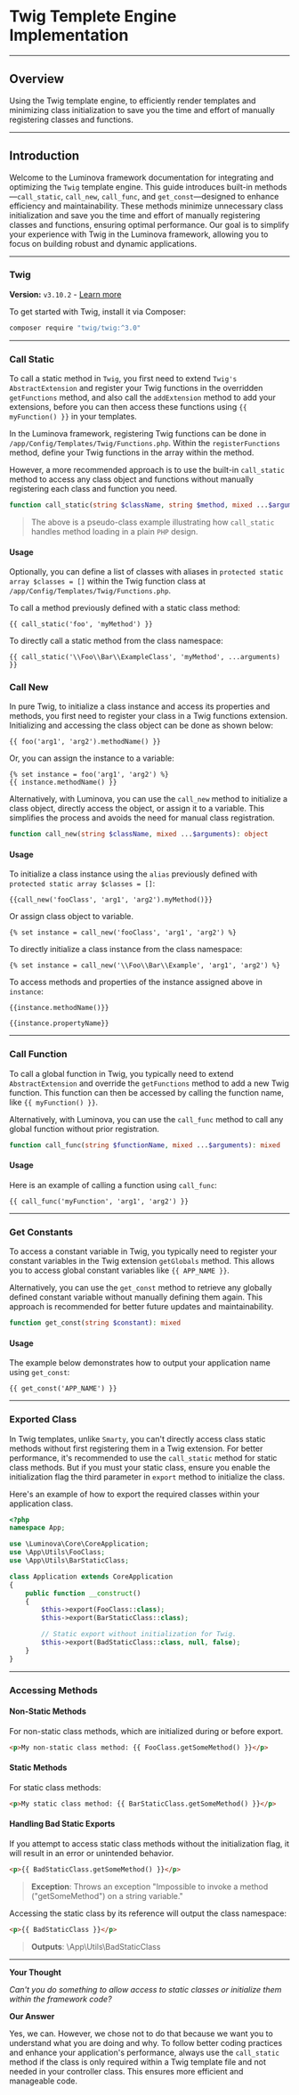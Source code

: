 # Twig Templete Engine Implementation

***

## Overview

Using the Twig template engine, to efficiently render templates and minimizing class initialization to save you the time and effort of manually registering classes and functions.

***

## Introduction

Welcome to the Luminova framework documentation for integrating and optimizing the `Twig` template engine. This guide introduces built-in methods—`call_static`, `call_new`, `call_func`, and `get_const`—designed to enhance efficiency and maintainability. These methods minimize unnecessary class initialization and save you the time and effort of manually registering classes and functions, ensuring optimal performance. Our goal is to simplify your experience with Twig in the Luminova framework, allowing you to focus on building robust and dynamic applications.

***

### Twig

**Version:** `v3.10.2` - [Learn more](https://twig.symfony.com)

To get started with Twig, install it via Composer:

```bash
composer require "twig/twig:^3.0"
```

***
### Call Static

To call a static method in `Twig`, you first need to extend `Twig's` `AbstractExtension` and register your Twig functions in the overridden `getFunctions` method, and also call the `addExtension` method to add your extensions, before you can then access these functions using `{{ myFunction() }}` in your templates.

In the Luminova framework, registering Twig functions can be done in `/app/Config/Templates/Twig/Functions.php`. Within the `registerFunctions` method, define your Twig functions in the array within the method.

However, a more recommended approach is to use the built-in `call_static` method to access any class object and functions without manually registering each class and function you need.

```php
function call_static(string $className, string $method, mixed ...$arguments): mixed
```

> The above is a pseudo-class example illustrating how `call_static` handles method loading in a plain `PHP` design.

#### Usage

Optionally, you can define a list of classes with aliases in `protected static array $classes = []` within the Twig function class at `/app/Config/Templates/Twig/Functions.php`.

To call a method previously defined with a static class method:

```tpl
{{ call_static('foo', 'myMethod') }}
```

To directly call a static method from the class namespace:

```tpl
{{ call_static('\\Foo\\Bar\\ExampleClass', 'myMethod', ...arguments) }}
```

### Call New

In pure Twig, to initialize a class instance and access its properties and methods, you first need to register your class in a Twig functions extension. Initializing and accessing the class object can be done as shown below:

```tpl
{{ foo('arg1', 'arg2').methodName() }}
```

Or, you can assign the instance to a variable:

```tpl
{% set instance = foo('arg1', 'arg2') %}
{{ instance.methodName() }}
```

Alternatively, with Luminova, you can use the `call_new` method to initialize a class object, directly access the object, or assign it to a variable. This simplifies the process and avoids the need for manual class registration.

```php
function call_new(string $className, mixed ...$arguments): object
```

#### Usage

To initialize a class instance using the `alias` previously defined with `protected static array $classes = []`:

```tpl
{{call_new('fooClass', 'arg1', 'arg2').myMethod()}}
```
Or assign class object to variable. 
```tpl
{% set instance = call_new('fooClass', 'arg1', 'arg2') %}
```

To directly initialize a class instance from the class namespace:

```tpl
{% set instance = call_new('\\Foo\\Bar\\Example', 'arg1', 'arg2') %}
```

To access methods and properties of the instance assigned above in `instance`:

```tpl
{{instance.methodName()}}
```

```tpl
{{instance.propertyName}}
```

***

### Call Function

To call a global function in Twig, you typically need to extend `AbstractExtension` and override the `getFunctions` method to add a new Twig function. This function can then be accessed by calling the function name, like `{{ myFunction() }}`.

Alternatively, with Luminova, you can use the `call_func` method to call any global function without prior registration.

```php
function call_func(string $functionName, mixed ...$arguments): mixed
```

#### Usage

Here is an example of calling a function using `call_func`:

```tpl
{{ call_func('myFunction', 'arg1', 'arg2') }}
```

***

### Get Constants

To access a constant variable in Twig, you typically need to register your constant variables in the Twig extension `getGlobals` method. This allows you to access global constant variables like `{{ APP_NAME }}`.

Alternatively, you can use the `get_const` method to retrieve any globally defined constant variable without manually defining them again. This approach is recommended for better future updates and maintainability.

```php
function get_const(string $constant): mixed
```

#### Usage

The example below demonstrates how to output your application name using `get_const`:

```tpl
{{ get_const('APP_NAME') }}
```

***

### Exported Class

In Twig templates, unlike `Smarty`, you can't directly access class static methods without first registering them in a Twig extension. For better performance, it's recommended to use the `call_static` method for static class methods. But if you must your static class, ensure you enable the initialization flag the third parameter in `export` method to initialize the class.

Here's an example of how to export the required classes within your application class.

```php
<?php 
namespace App;

use \Luminova\Core\CoreApplication;
use \App\Utils\FooClass;
use \App\Utils\BarStaticClass;

class Application extends CoreApplication 
{
    public function __construct()
    {
        $this->export(FooClass::class); 
        $this->export(BarStaticClass::class); 

        // Static export without initialization for Twig.
        $this->export(BadStaticClass::class, null, false); 
    }
}
```
***

### Accessing Methods

#### Non-Static Methods

For non-static class methods, which are initialized during or before export.

```html
<p>My non-static class method: {{ FooClass.getSomeMethod() }}</p>
```

#### Static Methods

For static class methods:

```html
<p>My static class method: {{ BarStaticClass.getSomeMethod() }}</p>
```

#### Handling Bad Static Exports

If you attempt to access static class methods without the initialization flag, it will result in an error or unintended behavior.

```html
<p>{{ BadStaticClass.getSomeMethod() }}</p>
```
> **Exception**: Throws an exception "Impossible to invoke a method ("getSomeMethod") on a string variable."

Accessing the static class by its reference will output the class namespace:

```html
<p>{{ BadStaticClass }}</p>
```
> **Outputs**: \App\Utils\BadStaticClass

***

**Your Thought**

*Can't you do something to allow access to static classes or initialize them within the framework code?*

**Our Answer**

Yes, we can. However, we chose not to do that because we want you to understand what you are doing and why. To follow better coding practices and enhance your application's performance, always use the `call_static` method if the class is only required within a Twig template file and not needed in your controller class. This ensures more efficient and manageable code.